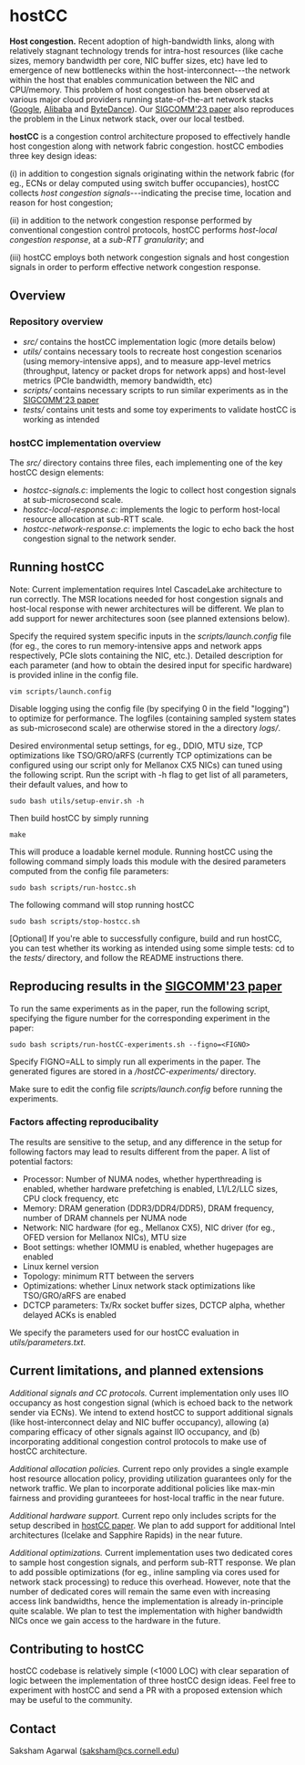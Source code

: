 # hostCC

**Host congestion.** Recent adoption of high-bandwidth links, along with relatively stagnant technology trends for intra-host resources (like cache sizes, memory bandwidth per core, NIC buffer sizes, etc) have led to emergence of new bottlenecks within the host-interconnect---the network within the host that enables communication between the NIC and CPU/memory. This problem of host congestion has been observed at various major cloud providers running state-of-the-art network stacks ([Google](https://dl.acm.org/doi/abs/10.1145/3563766.3564110), [Alibaba](https://www.usenix.org/system/files/fast23-li-qiang_more.pdf) and [ByteDance](https://www.usenix.org/system/files/nsdi23-liu-kefei.pdf)). Our [SIGCOMM'23 paper](https://www.cs.cornell.edu/~ragarwal/pubs/hostcc.pdf) also reproduces the problem in the Linux network stack, over our local testbed.

**hostCC** is a congestion control architecture proposed to effectively handle host congestion along with network fabric congestion. hostCC embodies three key design ideas: 

(i) in addition to congestion signals originating within the network fabric (for eg., ECNs or delay computed using switch buffer occupancies), hostCC collects *host congestion signals*---indicating the precise time, location and reason for host congestion; 

(ii) in addition to the network congestion response performed by conventional congestion control protocols, hostCC performs *host-local congestion response*, at a *sub-RTT granularity*; and 

(iii) hostCC employs both network congestion signals and host congestion signals in order to perform effective network congestion response.


## Overview

### Repository overview

+ *src/* contains the hostCC implementation logic (more details below)
+ *utils/* contains necessary tools to recreate host congestion scenarios (using memory-intensive apps), and to measure app-level metrics (throughput, latency or packet drops for network apps) and host-level metrics (PCIe bandwidth, memory bandwidth, etc)
+ *scripts/* contains necessary scripts to run similar experiments as in the [SIGCOMM'23 paper](https://www.cs.cornell.edu/~ragarwal/pubs/hostcc.pdf)
+ *tests/* contains unit tests and some toy experiments to validate hostCC is working as intended

### hostCC implementation overview
The *src/* directory contains three files, each implementing one of the key hostCC design elements: 
+ *hostcc-signals.c*: implements the logic to collect host congestion signals at sub-microsecond scale.
+ *hostcc-local-response.c*: implements the logic to perform host-local resource allocation at sub-RTT scale.
+ *hostcc-network-response.c*: implements the logic to echo back the host congestion signal to the network sender.

## Running hostCC

Note: Current implementation requires Intel CascadeLake architecture to run correctly. The MSR locations needed for host congestion signals and host-local response with newer architectures will be different. We plan to add support for newer architectures soon (see planned extensions below).

Specify the required system specific inputs in the *scripts/launch.config* file (for eg., the cores to run memory-intensive apps and network apps respectively, PCIe slots containing the NIC, etc.). Detailed description for each parameter (and how to obtain the desired input for specific hardware) is provided inline in the config file. 
```
vim scripts/launch.config
```

Disable logging using the config file (by specifying 0 in the field "logging") to optimize for performance. The logfiles (containing sampled system states as sub-microsecond scale) are otherwise stored in the a directory *logs/*.

Desired environmental setup settings, for eg., DDIO, MTU size, TCP optimizations like TSO/GRO/aRFS (currently TCP optimizations can be configured using our script only for Mellanox CX5 NICs) can tuned using the following script. Run the script with -h flag to get list of all parameters, their default values, and how to 
```
sudo bash utils/setup-envir.sh -h
```

Then build hostCC by simply running
```
make
```
This will produce a loadable kernel module. Running hostCC using the following command simply loads this module with the desired parameters computed from the config file parameters:
```
sudo bash scripts/run-hostcc.sh
```
The following command will stop running hostCC
```
sudo bash scripts/stop-hostcc.sh
```

[Optional] If you're able to successfully configure, build and run hostCC, you can test whether its working as intended using some simple tests: cd to the *tests/* directory, and follow the README instructions there.


## Reproducing results in the [SIGCOMM'23 paper](www.google.com)

To run the same experiments as in the paper, run the following script, specifying the figure number for the corresponding experiment in the paper:
```
sudo bash scripts/run-hostCC-experiments.sh --figno=<FIGNO>
```
Specify FIGNO=ALL to simply run all experiments in the paper. The generated figures are stored in a */hostCC-experiments/* directory.

Make sure to edit the config file *scripts/launch.config* before running the experiments.


### Factors affecting reproducibality
The results are sensitive to the setup, and any difference in the setup for following factors may lead to results different from the paper. A list of potential factors:
+ Processor: Number of NUMA nodes, whether hyperthreading is enabled, whether hardware prefetching is enabled, L1/L2/LLC sizes, CPU clock frequency, etc
+ Memory: DRAM generation (DDR3/DDR4/DDR5), DRAM frequency, number of DRAM channels per NUMA node
+ Network: NIC hardware (for eg., Mellanox CX5), NIC driver (for eg., OFED version for Mellanox NICs), MTU size
+ Boot settings: whether IOMMU is enabled, whether hugepages are enabled
+ Linux kernel version
+ Topology: minimum RTT between the servers
+ Optimizations: whether Linux network stack optimizations like TSO/GRO/aRFS are enabed
+ DCTCP parameters: Tx/Rx socket buffer sizes, DCTCP alpha, whether delayed ACKs is enabled

We specify the parameters used for our hostCC evaluation in *utils/parameters.txt*.


## Current limitations, and planned extensions

*Additional signals and CC protocols.* Current implementation only uses IIO occupancy as host congestion signal (which is echoed back to the network sender via ECNs). We intend to extend hostCC to support additional signals (like host-interconnect delay and NIC buffer occupancy), allowing (a) comparing efficacy of other signals against IIO occupancy, and (b) incorporating additional congestion control protocols to make use of hostCC architecture.

*Additional allocation policies.* Current repo only provides a single example host resource allocation policy, providing utilization guarantees only for the network traffic. We plan to incorporate additional policies like max-min fairness and providing guranteees for host-local traffic in the near future.

*Additional hardware support.* Current repo only includes scripts for the setup described in [hostCC paper](https://www.cs.cornell.edu/~ragarwal/pubs/hostcc.pdf). We plan to add support for additional Intel architectures (Icelake and Sapphire Rapids) in the near future.

*Additional optimizations.* Current implementation uses two dedicated cores to sample host congestion signals, and perform sub-RTT response. We plan to add possible optimizations (for eg., inline sampling via cores used for network stack processing) to reduce this overhead. However, note that the number of dedicated cores will remain the same even with increasing access link bandwidths, hence the implementation is already in-principle quite scalable. We plan to test the implementation with higher bandwidth NICs once we gain access to the hardware in the future.


## Contributing to hostCC
hostCC codebase is relatively simple (<1000 LOC) with clear separation of logic between the implementation of three hostCC design ideas. Feel free to experiment with hostCC and send a PR with a proposed extension which may be useful to the community.

## Contact
Saksham Agarwal (saksham@cs.cornell.edu)
